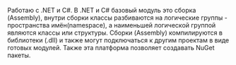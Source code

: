 ﻿Работаю с .NET и C#. В .NET и C# базовый модуль это сборка (Assembly), внутри сборки классы разбиваются на логические 
группы - пространства имён(namespace), а наименьшей логической группой являются классы или структуры. Сборки (Assembly) 
компилируются в библиотеки (.dll) и также могут подключаться к другим проектам в виде готовых модулей. Также эта платформа 
позволяет создавать NuGet пакеты.